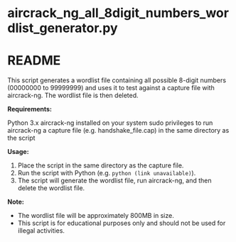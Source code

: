 # aircrack_ng_all_8digit_numbers_wordlist_generator.py
# README

This script generates a wordlist file containing all possible 8-digit numbers (00000000 to 99999999) and uses it to test against a capture file with aircrack-ng. The wordlist file is then deleted.

**Requirements:**

Python 3.x
aircrack-ng installed on your system
sudo privileges to run aircrack-ng
a capture file (e.g. handshake_file.cap) in the same directory as the script

**Usage:**

1. Place the script in the same directory as the capture file.
2. Run the script with Python (e.g. `python (link unavailable)`).
3. The script will generate the wordlist file, run aircrack-ng, and then delete the wordlist file.

**Note:**

* The wordlist file will be approximately 800MB in size.
* This script is for educational purposes only and should not be used for illegal activities.
